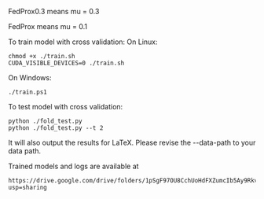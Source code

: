 FedProx0.3 means mu = 0.3

FedProx means mu = 0.1

To train model with cross validation:
On Linux: 

    chmod +x ./train.sh
    CUDA_VISIBLE_DEVICES=0 ./train.sh

On Windows:

    ./train.ps1

To test model with cross validation:

    python ./fold_test.py
    python ./fold_test.py --t 2
It will also output the results for LaTeX.
Please revise the --data-path to your data path.

Trained models and logs are available at

    https://drive.google.com/drive/folders/1pSgF97OU8CchUoHdFXZumcIb5Ay9Rkvu?usp=sharing
